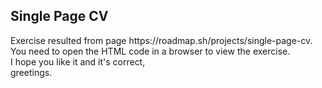 ## Single Page CV
<p>
Exercise resulted from page https://roadmap.sh/projects/single-page-cv. <br>
You need to open the HTML code in a browser to view the exercise. <br>
  I hope you like it and it's correct, <br>
  greetings.
</p>
